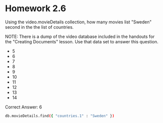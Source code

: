 # Homework 2.6

Using the video.movieDetails collection, how many movies list "Sweden" second in the the list of countries.

NOTE: There is a dump of the video database included in the handouts for the "Creating Documents" lesson. Use that data set to answer this question.

* 5
* 6
* 7
* 8
* 9
* 10
* 11
* 12
* 13
* 14

Correct Answer: 6

```bash
db.movieDetails.find({ "countries.1" : "Sweden" })
```
